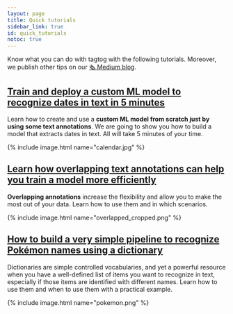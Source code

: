 ```yaml
---
layout: page
title: Quick tutorials
sidebar_link: true
id: quick_tutorials
notoc: true
---
```


Know what you can do with tagtog with the following tutorials. Moreover, we publish other tips on our [🗞 Medium blog](https://medium.com/@tagtog).

<div class="two-third-col">
  <h2><a title="tagtog at Medium - Train and deploy a custom ML model to recognize dates in text in 5 minutes" href="https://medium.com/@tagtog/train-and-deploy-a-custom-ml-model-to-recognize-dates-in-text-in-5-minutes-a17d604be5f9">Train and deploy a custom ML model to recognize dates in text in 5 minutes</a></h2>
  <p>Learn how to create and use a <strong>custom ML model from scratch just by using some text annotations</strong>. We are going to show you how to build a model that extracts dates in text. All will take 5 minutes of your time.</p>
</div>
<div class="one-third-col">
  {% include image.html name="calendar.jpg" %}
</div>
<div class="two-third-col">

  <h2><a title="tagtog at Medium - Overlapping text annotations" href="https://medium.com/@tagtog/overlapping-text-annotations-19d7ac5b247a">Learn how overlapping text annotations can help you train a model more efficiently</a></h2>
  <p><strong>Overlapping annotations</strong> increase the flexibility and allow you to make the most out of your data. Learn how to use them and in which scenarios.</p>
</div>
<div class="one-third-col">
  {% include image.html name="overlapped_cropped.png" %}
</div>
<div class="two-third-col">

  <h2><a title="tagtog at Medium - Finding Pokemon names in text using dictionaries and tagtog" href="https://medium.com/@tagtog/finding-pokemon-names-in-text-using-dictionaries-and-tagtog-140ac43d65e1">How to build a very simple pipeline to recognize Pokémon names using a dictionary</a></h2>
  <p>Dictionaries are simple controlled vocabularies, and yet a powerful resource when you have a well-defined list of items you want to recognize in text, especially if those items are identified with different names. Learn how to use them and when to use them with a practical example.</p>
</div>
<div class="one-third-col">
  {% include image.html name="pokemon.png" %}
</div>
